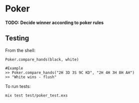 # Poker

**TODO: Decide winner according to poker rules**

## Testing

From the shell:
```
Poker.compare_hands(black, white)

#Example
>> Poker.compare_hands("2H 3D 3S 9C KD", "2H 4H 3H 8H AH")
>> "White wins - flush"
```

To run tests:
```
mix test test/poker_test.exs
```



